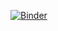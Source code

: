 [![Binder](https://mybinder.org/badge.svg)](https://mybinder.org/v2/gh/loriking/tutorials/gh-pages?filepath=python%2Fjupyter%2FREADME.ipynb)

